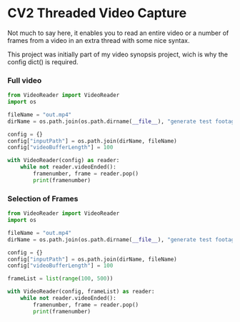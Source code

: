 # CV2 Threaded Video Capture

Not much to say here, it enables you to read an entire video or a number of frames from a video in an extra thread with some nice syntax.

This project was initially part of my video synopsis project, wich is why the config dict() is required.

### Full video
```python
from VideoReader import VideoReader
import os

fileName = "out.mp4"
dirName = os.path.join(os.path.dirname(__file__), "generate test footage")

config = {}
config["inputPath"] = os.path.join(dirName, fileName)
config["videoBufferLength"] = 100

with VideoReader(config) as reader:
    while not reader.videoEnded():
        framenumber, frame = reader.pop()
        print(framenumber)
```

### Selection of Frames
```python
from VideoReader import VideoReader
import os

fileName = "out.mp4"
dirName = os.path.join(os.path.dirname(__file__), "generate test footage")

config = {}
config["inputPath"] = os.path.join(dirName, fileName)
config["videoBufferLength"] = 100

frameList = list(range(100, 500))

with VideoReader(config, frameList) as reader:
    while not reader.videoEnded():
        framenumber, frame = reader.pop()
        print(framenumber)
```